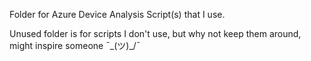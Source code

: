 Folder for Azure Device Analysis Script(s) that I use. 

Unused folder is for scripts I don't use, but why not keep them around, might inspire someone ¯\_(ツ)_/¯
